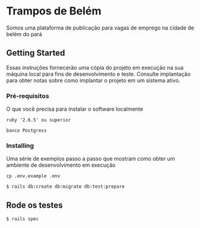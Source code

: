 # Trampos de Belém

Somos uma plataforma de publicação para vagas de emprego na cidade de belém do pará

## Getting Started

Essas instruções fornecerão uma cópia do projeto em execução na sua máquina local para fins de desenvolvimento e teste. Consulte implantação para obter notas sobre como implantar o projeto em um sistema ativo.

### Pré-requisitos

O que você precisa para instalar o software localmente

```
ruby '2.6.5' ou superior

banco Postgress
```

### Installing

Uma série de exemplos passo a passo que mostram como obter um ambiente de desenvolvimento em execução

```
cp .env.example .env

$ rails db:create db:migrate db:test:prepare
```

## Rode os testes

```
$ rails spec
```
